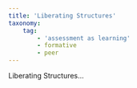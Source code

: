 ```yaml
---
title: 'Liberating Structures'
taxonomy:
    tag:
        - 'assessment as learning'
        - formative
        - peer
---
```


Liberating Structures...
